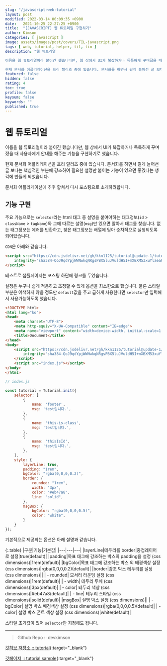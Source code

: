 ```yaml
---
slug: "/javascript-web-tutorial"
layout: post
modified: 2022-03-14 00:09:35 +0900
date:   2021-10-25 22:27:25 +0900
title:  "[JAVASCRIPT] 웹 튜토리얼 구현하기"
author: Kimson
categories: [ javascript ]
image: assets/images/post/covers/TIL-javascript.png
tags: [ web, tutorial, helper, til, tim ]
description: "웹 튜토리얼

이름을 웹 튜토리얼이라 붙이긴 했습니다만, 웹 상에서 UI가 복잡하거나 독특하게 꾸며졌을 때 사용자에게 안내를 해주는 기능을 구현하기로 했습니다.

현재 문서화 어플리케이션을 프리 릴리즈 중에 있습니다. 문서화를 하면서 길게 늘어선 글 보다는 핵심적인 부분에 강조하여 필요한 설명만 붙이는 기능이 있으면 좋겠다는 생각에 만들게 되었습니다."
featured: false
hidden: false
rating: 4
toc: true
profile: false
keysum: false
keywords: ""
published: true
---
```


# 웹 튜토리얼

이름을 웹 튜토리얼이라 붙이긴 했습니다만, 웹 상에서 UI가 복잡하거나 독특하게 꾸며졌을 때 사용자에게 안내를 해주는 기능을 구현하기로 했습니다.

현재 문서화 어플리케이션을 프리 릴리즈 중에 있습니다. 문서화를 하면서 길게 늘어선 글 보다는 핵심적인 부분에 강조하여 필요한 설명만 붙이는 기능이 있으면 좋겠다는 생각에 만들게 되었습니다.

문서화 어플리케이션에 추후 합쳐서 다시 포스팅으로 소개하려합니다.

## 기능 구현

주요 기능으로는 `selector`라는 html 태그 중 설명을 붙여야하는 태그정보(`id` > `className` > `tagName`)와 그에 따르는 설명(`msg`)만 있으면 알아서 태그를 찾습니다. 없는 태그정보는 에러를 반환하고, 찾은 태그정보는 배열에 담아 순차적으로 실행되도록 되어있습니다.

`CDN`은 아래와 같습니다.

```html
<script src="https://cdn.jsdelivr.net/gh/kkn1125/tutorial@update-1/tutorial.js"
	integrity="sha384-QoJ9qdYpjWWNwkqNRgsPBX5luJVuldH5I+mXBXM53xuYlaea01lXk4TCqt6E4iZL" crossorigin="anonymous">
</script>
```

테스트로 샘플페이지는 포스팅 하단에 링크를 두었습니다.

설정은 누구나 쉽게 적용하고 조정할 수 있게 옵션을 최소한으로 했습니다. 물론 스타일 부분은 어색하지 않을 정도만 `default`값을 주고 급하게 사용한다면 `selector`만 입력해서 사용가능하도록 했습니다.

```html
<!DOCTYPE html>
<html lang="ko">
<head>
	<meta charset="UTF-8">
	<meta http-equiv="X-UA-Compatible" content="IE=edge">
	<meta name="viewport" content="width=device-width, initial-scale=1.0">
	<title>Document</title>
</head>
<body>
	<script src="https://cdn.jsdelivr.net/gh/kkn1125/tutorial@update-1/tutorial.js"
		integrity="sha384-QoJ9qdYpjWWNwkqNRgsPBX5luJVuldH5I+mXBXM53xuYlaea01lXk4TCqt6E4iZL" crossorigin="anonymous">
	</script>
	<script src="index.js"></script>
</body>
</html>
```

```javascript
// index.js

const tutorial = Tutorial.init({
	selector: [
		{
			name: 'footer',
			msg: 'test입니다.',
		},
		{
			name: 'this-is-class',
			msg: 'test입니다.',
		},
		{
			name: 'thisIsId',
			msg: 'test입니다.',
		},
	],
	style: {
        layerLine: true,
        padding: "1rem",
        bgColor: "rgba(0,0,0,0.2)",
        border: {
            rounded: "1rem",
            width: "3px",
            color: "#eb47a8",
            line: "solid",
        },
        msgBox: {
            bgColor: "rgba(0,0,0,0.5)",
			color: "white",
        }
	}
});
```

기본적으로 제공되는 옵션은 아래 설명과 같습니다.

{:.table}
|구분|기능|기본값|
|---|---|---|
|layerLine|테두리를 border\|중첩레이어 로 설정|true(default)|
|padding|목표 태그에 강조하는 박스의 padding을 설정 (css dimensions)|1rem(default)|
|bgColor|목표 태그에 강조하는 박스 외 배경색상 설정 (css dimensions)|rgba(0,0,0,0.2)(default)|
|border|강조 박스 테두리를 설정 (css dimensions)||
| - rounded| 모서리 라운딩 설정 (css dimensions)|1rem(default)|
| - width| 테두리 두께 (css dimensions)|3px(default)|
| - color| 테두리 색상 (css dimensions)|#eb47a8(default)|
| - line| 테두리 스타일 (css dimensions)|solid(default)|
|msgBox| 설명 박스 설정 (css dimensions)||
| - bgColor| 설명 박스 배경색상 설정 (css dimensions)|rgba(0,0,0,0.5)(default)|
| - color| 설명 박스 폰트 색상 설정 (css dimensions)|white(default)|

스타일 초기값이 있어 `selector`만 지정해도 됩니다.

-----

> Github Repo :: devkimson

[깃허브 저장소 :: tutorial](https://github.com/kkn1125/tutorial){:target="_blank"}

[깃페이지 :: tutorial sample](https://kkn1125.github.io/tutorial/){:target="_blank"}